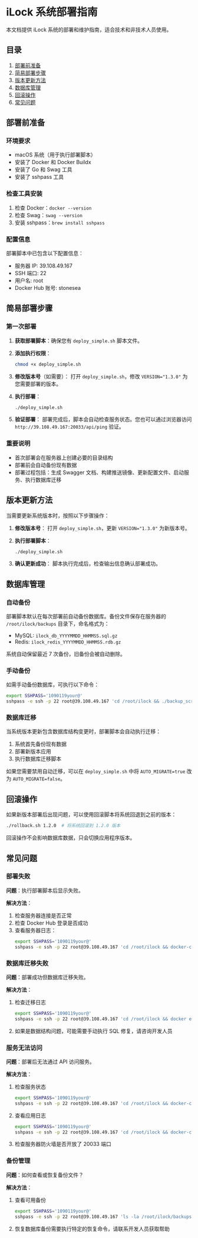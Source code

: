 # iLock 系统部署指南

本文档提供 iLock 系统的部署和维护指南，适合技术和非技术人员使用。

## 目录

1. [部署前准备](#部署前准备)
2. [简易部署步骤](#简易部署步骤)
3. [版本更新方法](#版本更新方法)
4. [数据库管理](#数据库管理)
5. [回滚操作](#回滚操作)
6. [常见问题](#常见问题)

## 部署前准备

### 环境要求

- macOS 系统（用于执行部署脚本）
- 安装了 Docker 和 Docker Buildx
- 安装了 Go 和 Swag 工具
- 安装了 sshpass 工具

### 检查工具安装

1. 检查 Docker：`docker --version`
2. 检查 Swag：`swag --version`
3. 安装 sshpass：`brew install sshpass`

### 配置信息

部署脚本中已包含以下配置信息：

- 服务器 IP: 39.108.49.167
- SSH 端口: 22
- 用户名: root
- Docker Hub 账号: stonesea

## 简易部署步骤

### 第一次部署

1. **获取部署脚本**：确保您有 `deploy_simple.sh` 脚本文件。

2. **添加执行权限**：
   ```bash
   chmod +x deploy_simple.sh
   ```

3. **修改版本号**（如需要）：
   打开 `deploy_simple.sh`，修改 `VERSION="1.3.0"` 为您需要部署的版本。

4. **执行部署**：
   ```bash
   ./deploy_simple.sh
   ```

5. **验证部署**：
   部署完成后，脚本会自动检查服务状态。您也可以通过浏览器访问 `http://39.108.49.167:20033/api/ping` 验证。

### 重要说明

- 首次部署会在服务器上创建必要的目录结构
- 部署前会自动备份现有数据
- 部署过程包括：生成 Swagger 文档、构建推送镜像、更新配置文件、启动服务、执行数据库迁移

## 版本更新方法

当需要更新系统版本时，按照以下步骤操作：

1. **修改版本号**：
   打开 `deploy_simple.sh`，更新 `VERSION="1.3.0"` 为新版本号。

2. **执行部署脚本**：
   ```bash
   ./deploy_simple.sh
   ```

3. **确认更新成功**：
   脚本执行完成后，检查输出信息确认部署成功。

## 数据库管理

### 自动备份

部署脚本默认在每次部署前自动备份数据库。备份文件保存在服务器的 `/root/ilock/backups` 目录下，命名格式为：
- MySQL: `ilock_db_YYYYMMDD_HHMMSS.sql.gz`
- Redis: `ilock_redis_YYYYMMDD_HHMMSS.rdb.gz`

系统自动保留最近 7 次备份，旧备份会被自动删除。

### 手动备份

如需手动备份数据库，可执行以下命令：

```bash
export SSHPASS='1090119your@'
sshpass -e ssh -p 22 root@39.108.49.167 'cd /root/ilock && ./backup_script.sh'
```

### 数据库迁移

当系统版本更新包含数据库结构变更时，部署脚本会自动执行迁移：

1. 系统首先备份现有数据
2. 部署新版本应用
3. 执行数据库迁移脚本

如果您需要禁用自动迁移，可以在 `deploy_simple.sh` 中将 `AUTO_MIGRATE=true` 改为 `AUTO_MIGRATE=false`。

## 回滚操作

如果新版本部署后出现问题，可以使用回滚脚本将系统回退到之前的版本：

```bash
./rollback.sh 1.2.0  # 将系统回滚到 1.2.0 版本
```

回滚操作不会影响数据库数据，只会切换应用程序版本。

## 常见问题

### 部署失败

**问题**：执行部署脚本后显示失败。

**解决方法**：
1. 检查服务器连接是否正常
2. 检查 Docker Hub 登录是否成功
3. 查看服务器日志：
   ```bash
   export SSHPASS='1090119your@'
   sshpass -e ssh -p 22 root@39.108.49.167 'cd /root/ilock && docker-compose logs'
   ```

### 数据库迁移失败

**问题**：部署成功但数据库迁移失败。

**解决方法**：
1. 检查迁移日志
   ```bash
   export SSHPASS='1090119your@'
   sshpass -e ssh -p 22 root@39.108.49.167 'cd /root/ilock && docker exec ilock_http_service cat /app/logs/migration.log'
   ```
2. 如果是数据结构问题，可能需要手动执行 SQL 修复，请咨询开发人员

### 服务无法访问

**问题**：部署后无法通过 API 访问服务。

**解决方法**：
1. 检查服务状态
   ```bash
   export SSHPASS='1090119your@'
   sshpass -e ssh -p 22 root@39.108.49.167 'cd /root/ilock && docker-compose ps'
   ```
2. 查看应用日志
   ```bash
   export SSHPASS='1090119your@'
   sshpass -e ssh -p 22 root@39.108.49.167 'cd /root/ilock && docker-compose logs app'
   ```
3. 检查服务器防火墙是否开放了 20033 端口

### 备份管理

**问题**：如何查看或恢复备份文件？

**解决方法**：
1. 查看可用备份
   ```bash
   export SSHPASS='1090119your@'
   sshpass -e ssh -p 22 root@39.108.49.167 'ls -la /root/ilock/backups'
   ```
2. 恢复数据库备份需要执行特定的恢复命令，请联系开发人员获取帮助 